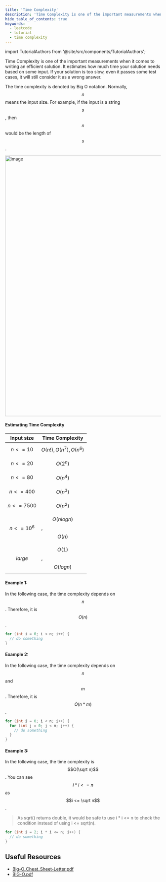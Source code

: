 ```yaml
---
title: 'Time Complexity'
description: 'Time Complexity is one of the important measurements when it comes to writing an efficient solution.'
hide_table_of_contents: true
keywords:
  - leetcode
  - tutorial
  - time complexity
---
```


import TutorialAuthors from '@site/src/components/TutorialAuthors';

<TutorialAuthors names="@wingkwong"/>

Time Complexity is one of the important measurements when it comes to writing an efficient solution. It estimates how much time your solution needs based on some input. If your solution is too slow, even it passes some test cases, it will still consider it as a wrong answer.

The time complexity is denoted by Big O notation. Normally, $$n$$ means the input size. For example, if the input is a string $$s$$, then $$n$$ would be the length of $$s$$.

<img width="840" alt="image" src="https://user-images.githubusercontent.com/35857179/171774214-25ca6ee0-a108-482a-ade1-3bb0eacf93ad.png"/>

#### Estimating Time Complexity

| Input size    | Time Complexity          |
| ------------- | ------------------------ |
| $$n <= 10$$   | $$O(n!), O(n^7),O(n^6)$$ |
| $$n <= 20$$   | $$O(2^n)$$               |
| $$n <= 80$$   | $$O(n^4)$$               |
| $$n <= 400$$  | $$O(n^3)$$               |
| $$n <= 7500$$ | $$O(n^2)$$               |
| $$n <= 10^6$$ | $$O(nlogn)$$, $$O(n)$$   |
| $$large$$     | $$O(1)$$, $$O(logn)$$    |

#### Example 1:

In the following case, the time complexity depends on $$n$$. Therefore, it is $$O(n)$$.

```cpp
for (int i = 0; i < n; i++) {
  // do something
}
```

#### Example 2:

In the following case, the time complexity depends on $$n$$ and $$m$$. Therefore, it is $$O(n*m)$$.

```cpp
for (int i = 0; i < n; i++) {
  for (int j = 0; j < m; j++) {
    // do something
  }
}
```

#### Example 3:

In the following case, the time complexity is $$O(\sqrt n)$$. You can see $$i * i <= n$$ as $$i <= \sqrt n$$.

> As sqrt() returns double, it would be safe to use i \* i <= n to check the condition instead of using i <= sqrt(n).

```cpp
for (int i = 2; i * i <= n; i++) {
  // do something
}
```

## Useful Resources

- [Big-O_Cheat_Sheet-Letter.pdf](https://github.com/wingkwong/leetcode-the-hard-way/files/8829046/Big-O_Cheat_Sheet-Letter.pdf)
- [BIG-O.pdf](https://github.com/wingkwong/leetcode-the-hard-way/files/8829047/BIG-O.pdf)